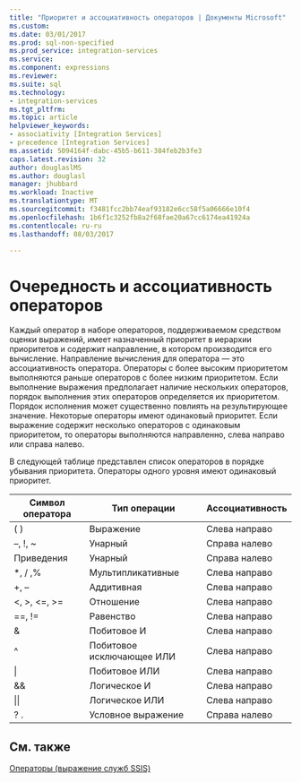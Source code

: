```yaml
---
title: "Приоритет и ассоциативность операторов | Документы Microsoft"
ms.custom: 
ms.date: 03/01/2017
ms.prod: sql-non-specified
ms.prod_service: integration-services
ms.service: 
ms.component: expressions
ms.reviewer: 
ms.suite: sql
ms.technology:
- integration-services
ms.tgt_pltfrm: 
ms.topic: article
helpviewer_keywords:
- associativity [Integration Services]
- precedence [Integration Services]
ms.assetid: 5094164f-dabc-45b5-b611-384feb2b3fe3
caps.latest.revision: 32
author: douglaslMS
ms.author: douglasl
manager: jhubbard
ms.workload: Inactive
ms.translationtype: MT
ms.sourcegitcommit: f3481fcc2bb74eaf93182e6cc58f5a06666e10f4
ms.openlocfilehash: 1b6f1c3252fb8a2f68fae20a67cc6174ea41924a
ms.contentlocale: ru-ru
ms.lasthandoff: 08/03/2017

---
```

# <a name="operator-precedence-and-associativity"></a>Очередность и ассоциативность операторов
  Каждый оператор в наборе операторов, поддерживаемом средством оценки выражений, имеет назначенный приоритет в иерархии приоритетов и содержит направление, в котором производится его вычисление. Направление вычисления для оператора — это ассоциативность оператора. Операторы с более высоким приоритетом выполняются раньше операторов с более низким приоритетом. Если выполнение выражения предполагает наличие нескольких операторов, порядок выполнения этих операторов определяется их приоритетом. Порядок исполнения может существенно повлиять на результирующее значение. Некоторые операторы имеют одинаковый приоритет. Если выражение содержит несколько операторов с одинаковым приоритетом, то операторы выполняются направленно, слева направо или справа налево.  
  
 В следующей таблице представлен список операторов в порядке убывания приоритета. Операторы одного уровня имеют одинаковый приоритет.  
  
|Символ оператора|Тип операции|Ассоциативность|  
|---------------------|-----------------------|-------------------|  
|( )|Выражение|Слева направо|  
|–, !, ~|Унарный|Справа налево|  
|Приведения|Унарный|Справа налево|  
|*, / ,%|Мультипликативные|Слева направо|  
|+, –|Аддитивная|Слева направо|  
|\<, >, \<=, >=|Отношение|Слева направо|  
|==, !=|Равенство|Слева направо|  
|&|Побитовое И|Слева направо|  
|^|Побитовое исключающее ИЛИ|Слева направо|  
|&#124;|Побитовое ИЛИ|Слева направо|  
|&&|Логическое И|Слева направо|  
|&#124;&#124;|Логическое ИЛИ|Слева направо|  
|? .|Условное выражение|Справа налево|  
  
## <a name="see-also"></a>См. также  
 [Операторы (выражение служб SSIS)](../../integration-services/expressions/operators-ssis-expression.md)  
  
  

